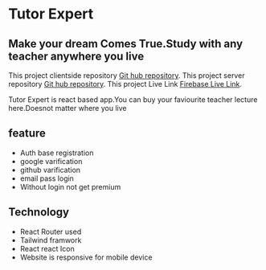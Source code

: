 # Tutor Expert
## Make your dream Comes True.Study with any teacher anywhere you live

This project clientside repository [Git hub repository](https://github.com/programming-hero-web-course1/b610-learning-platform-client-side-muhib95).
This project server repository [Git hub repository](https://github.com/programming-hero-web-course1/b610-lerning-platform-server-side-muhib95).
This project Live Link [Firebase Live Link](https://tutor-expert.web.app/).

 Tutor Expert is react based app.You can buy your faviourite teacher lecture here.Doesnot matter where you live

## feature

- Auth base registration
- google varification
- github varification
- email pass login
- Without login not get premium
## Technology

- React Router used
- Tailwind framwork
- React react Icon
- Website is responsive for mobile device
